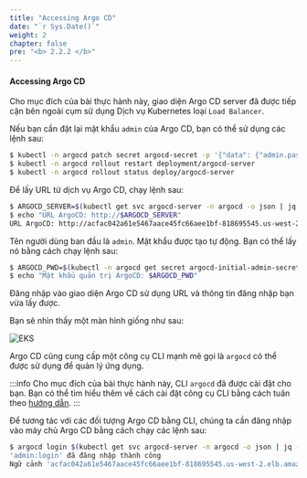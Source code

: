```yaml
---
title: "Accessing Argo CD"
date: "`r Sys.Date()`"
weight: 2
chapter: false
pre: "<b> 2.2.2 </b>"
---
```


#### Accessing Argo CD

Cho mục đích của bài thực hành này, giao diện Argo CD server đã được tiếp cận bên ngoài cụm sử dụng Dịch vụ Kubernetes loại `Load Balancer`. 


Nếu bạn cần đặt lại mật khẩu `admin` của Argo CD, bạn có thể sử dụng các lệnh sau:

```bash
$ kubectl -n argocd patch secret argocd-secret -p '{"data": {"admin.password": null, "admin.passwordMtime": null}}'
$ kubectl -n argocd rollout restart deployment/argocd-server
$ kubectl -n argocd rollout status deploy/argocd-server
```


Để lấy URL từ dịch vụ Argo CD, chạy lệnh sau:

```bash
$ ARGOCD_SERVER=$(kubectl get svc argocd-server -n argocd -o json | jq --raw-output '.status.loadBalancer.ingress[0].hostname')
$ echo "URL ArgoCD: http://$ARGOCD_SERVER"
URL ArgoCD: http://acfac042a61e5467aace45fc66aee1bf-818695545.us-west-2.elb.amazonaws.com
```

Tên người dùng ban đầu là `admin`. Mật khẩu được tạo tự động. Bạn có thể lấy nó bằng cách chạy lệnh sau:

```bash
$ ARGOCD_PWD=$(kubectl -n argocd get secret argocd-initial-admin-secret -o jsonpath="{.data.password}" | base64 -d)
$ echo "Mật khẩu quản trị ArgoCD: $ARGOCD_PWD"
```

Đăng nhập vào giao diện Argo CD sử dụng URL và thông tin đăng nhập bạn vừa lấy được.

Bạn sẽ nhìn thấy một màn hình giống như sau:

![EKS](/EKS-Workshop-8/images/0006/00042.png?featherlight=false&width=90pc)

Argo CD cũng cung cấp một công cụ CLI mạnh mẽ gọi là `argocd` có thể được sử dụng để quản lý ứng dụng.

:::info
Cho mục đích của bài thực hành này, CLI `argocd` đã được cài đặt cho bạn. Bạn có thể tìm hiểu thêm về cách cài đặt công cụ CLI bằng cách tuân theo [hướng dẫn](https://argoproj.github.io/argo-cd/cli_installation/).
:::

Để tương tác với các đối tượng Argo CD bằng CLI, chúng ta cần đăng nhập vào máy chủ Argo CD bằng cách chạy các lệnh sau:

```bash
$ argocd login $(kubectl get svc argocd-server -n argocd -o json | jq --raw-output '.status.loadBalancer.ingress[0].hostname') --username admin --password $(kubectl -n argocd get secret argocd-initial-admin-secret -o jsonpath="{.data.password}" | base64 -d) --insecure
'admin:login' đã đăng nhập thành công
Ngữ cảnh 'acfac042a61e5467aace45fc66aee1bf-818695545.us-west-2.elb.amazonaws.com' được cập nhật
```